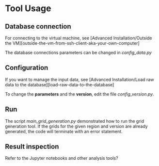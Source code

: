# Tool Usage

## Database connection

For connecting to the virtual machine,
see [Advanced Installation/Outside the VM][outside-the-vm-from-ssh-client-aka-your-own-computer]

The database connections parameters can be changed in _config_data.py_

## Configuration

If you want to manage the input data,
see [Advanced Installation/Load raw data to the database][load-raw-data-to-the-database]

To change the **parameters** and the **version**, edit the file _config\_version.py_.

## Run

The script _main_grid_generation.py_ demonstrated how to run the grid generation tool.
If the grids for the given region and version are already generated, the code will terminate with an error statement.

## Result inspection

Refer to the Jupyter notebooks and other analysis tools?